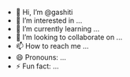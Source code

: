 - 👋 Hi, I’m @gashiti
- 👀 I’m interested in ...
- 🌱 I’m currently learning ...
- 💞️ I’m looking to collaborate on ...
- 📫 How to reach me ...
- 😄 Pronouns: ...
- ⚡ Fun fact: ...

<!---
gashiti/gashiti is a ✨ special ✨ repository because its `README.md` (this file) appears on your GitHub profile.
You can click the Preview link to take a look at your changes.
--->
